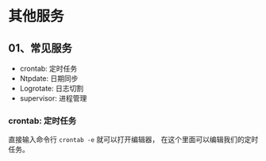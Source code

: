 # 其他服务


## <div class="class04-01">01、常见服务</div>
- crontab: 定时任务                                               
- Ntpdate: 日期同步
- Logrotate: 日志切割
- supervisor: 进程管理


### crontab: 定时任务
直接输入命令行 `crontab -e` 就可以打开编辑器， 在这个里面可以编辑我们的定时任务。